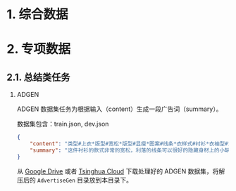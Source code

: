 # 1. 综合数据

# 2. 专项数据
## 2.1. 总结类任务

1. ADGEN

    ADGEN 数据集任务为根据输入（content）生成一段广告词（summary）。
    
    数据集包含：train.json, dev.json
    
    ```json
    {
        "content": "类型#上衣*版型#宽松*版型#显瘦*图案#线条*衣样式#衬衫*衣袖型#泡泡袖*衣款式#抽绳",
        "summary": "这件衬衫的款式非常的宽松，利落的线条可以很好的隐藏身材上的小缺点，穿在身上有着很好的显瘦效果。领口装饰了一个可爱的抽绳，漂亮的绳结展现出了十足的个性，配合时尚的泡泡袖型，尽显女性甜美可爱的气息。"
    }
    ```
    
    从 [Google Drive](https://drive.google.com/file/d/13_vf0xRTQsyneRKdD1bZIr93vBGOczrk/view?usp=sharing) 或者 
    [Tsinghua Cloud](https://cloud.tsinghua.edu.cn/f/b3f119a008264b1cabd1/?dl=1) 下载处理好的 ADGEN 数据集，将解压后的 `AdvertiseGen` 目录放到本目录下。
